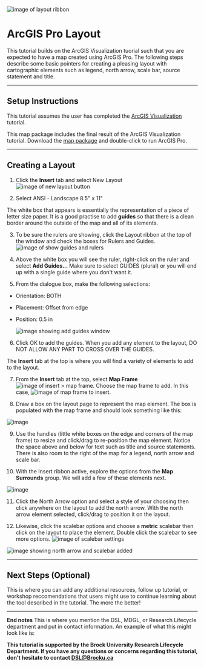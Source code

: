   ![image of layout ribbon](https://github.com/BrockDSL/ArcGIS-Layout/assets/45638590/efb732a9-53c3-40d1-b01b-09757c36b5f9)

# ArcGIS Pro Layout
This tutorial builds on the ArcGIS Visualization tuorial such that you are expected to have a map created using ArcGIS Pro. The following steps describe some basic pointers for creating a pleasing layout with cartographic elements such as legend, north arrow, scale bar, source statement and title.


----

## Setup Instructions
This tutorial assumes the user has completed the [ArcGIS Visualization](https://brockdsl.github.io/ArcGIS_Visualization/) tutorial.

This map package includes the final result of the ArcGIS Visualization tutorial. Download the [map package](https://github.com/BrockDSL/ArcGIS-Layout/blob/main/ArcGISLayout.mpkx) and double-click to run ArcGIS Pro.

----

## Creating a Layout
1. Click the **Insert** tab and select New Layout ![image of new layout button](https://github.com/BrockDSL/ArcGIS-Layout/assets/45638590/53e18e94-3d3e-4345-92d2-3b01117532f7)
 
2. Select ANSI - Landscape 8.5" x 11"

The white box that appears is essentially the representation of a piece of letter size paper. It is a good practise to add **guides** so that there is a clean border around the outside of the map and all of its elements.

3. To be sure the rulers are showing, click the Layout ribbon at the top of the window and check the boxes for Rulers and Guides.
![image of show guides and rulers](https://github.com/BrockDSL/ArcGIS-Layout/assets/45638590/0b5ed6c3-2581-4dd5-ac72-05572e9b8e05)

4. Above the white box you will see the ruler, right-click on the ruler and select **Add Guides...** Make sure to select GUIDES (plural) or you will end up with a single guide where you don't want it.

5. From the dialogue box, make the following selections:
- Orientation: BOTH
- Placement: Offset from edge
- Position: 0.5 in

   ![image showing add guides window](https://user-images.githubusercontent.com/45638590/229173445-5bb1b068-393d-4c35-990e-0492bd71fd13.png)

6. Click OK to add the guides. When you add any element to the layout, DO NOT ALLOW ANY PART TO CROSS OVER THE GUIDES.

The **Insert** tab at the top is where you will find a variety of elements to add to the layout.

7. From the **Insert** tab at the top, select **Map Frame** ![image of insert > map frame](https://github.com/BrockDSL/ArcGIS-Layout/assets/45638590/0bd90166-1155-4781-8e3d-968ab411cdf6). Choose the map frame to add. In this case, ![image of map frame to insert](https://github.com/BrockDSL/ArcGIS-Layout/assets/45638590/d52a5667-ba33-427e-8d22-cbf35eeef808).

8. Draw a box on the layout page to represent the map element. The box is populated with the map frame and should look something like this:

![image](https://github.com/BrockDSL/ArcGIS-Layout/assets/45638590/9759d785-573e-478a-b93a-3e694e9b7b68)


9. Use the handles (little white boxes on the edge and corners of the map frame) to resize and click/drag to re-position the map element. Notice the space above and below for text such as title and source statements. There is also room to the right of the map for a legend, north arrow and scale bar.

10. With the Insert ribbon active, explore the options from the **Map Surrounds** group. We will add a few of these elements next.

![image](https://github.com/BrockDSL/ArcGIS-Layout/assets/45638590/8534626b-23ee-4937-bd00-e92ccb9d06fe)


11. Click the North Arrow option and select a style of your choosing then click anywhere on the layout to add the north arrow. With the north arrow element selected, click/drag to position it on the layout.

12. Likewise, click the scalebar options and choose a **metric** scalebar then click on the layout to place the element. Double click the scalebar to see more options.
![image of scalebar settings](https://github.com/BrockDSL/ArcGIS-Layout/assets/45638590/181522ff-8f0a-4e84-8ba5-0445a07f3241)

![image showing north arrow and scalebar added](https://github.com/BrockDSL/ArcGIS-Layout/assets/45638590/85c2e58a-0380-45a9-847a-e45dd787630d)





----

## Next Steps (Optional)
This is where you can add any additional resources, follow up tutorial, or workshop reccomendations that users might use to continue learning about the tool described in the tutorial.  The more the better!

----

**End notes**
This is where you mention the DSL, MDGL, or Research Lifecycle department and put in contact information.  An example of what this might look like is:

**This tutorial is supported by the Brock University Research Lifecycle Department.  If you have any questions or concerns regarding this tutorial, don't hesitate to contact [DSL@Brocku.ca](mailto:DSL@Brocku.ca)**
